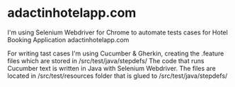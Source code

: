 # adactinhotelapp.com
I'm using Selenium Webdriver for Chrome to automate tests cases for Hotel Booking Application adactinhotelapp.com

For writing tast cases I'm using Cucumber & Gherkin, creating the .feature files which are stored in /src/test/java/stepdefs/
The code that runs Cucumber text is written in Java with Selenium Webdriver. The files are located in /src/test/resources folder that is glued to /src/test/java/stepdefs/
